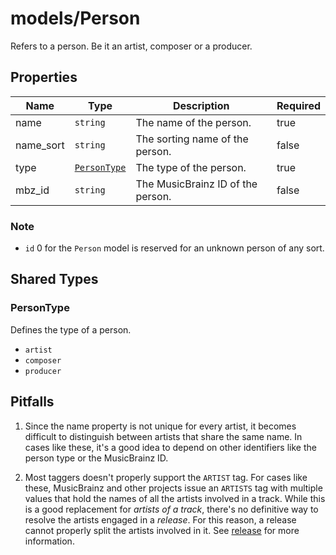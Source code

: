 # models/Person

Refers to a person. Be it an artist, composer or a producer.

## Properties

| Name      | Type                        | Description                       | Required |
| --------- | --------------------------- | --------------------------------- | -------- |
| name      | `string`                    | The name of the person.           | true     |
| name_sort | `string`                    | The sorting name of the person.   | false    |
| type      | [`PersonType`](#persontype) | The type of the person.           | true     |
| mbz_id    | `string`                    | The MusicBrainz ID of the person. | false    |

### Note

- `id` 0 for the `Person` model is reserved for an unknown person of any sort.

## Shared Types

### PersonType

Defines the type of a person.

- `artist`
- `composer`
- `producer`

## Pitfalls

1. Since the name property is not unique for every artist, it becomes difficult to distinguish between artists that share the same name. In cases like these, it's a good idea to depend on other identifiers like the person type or the MusicBrainz ID.

2. Most taggers doesn't properly support the `ARTIST` tag. For cases like these, MusicBrainz and other projects issue an `ARTISTS` tag with multiple values that hold the names of all the artists involved in a track. While this is a good replacement for _artists of a track_, there's no definitive way to resolve the artists engaged in a _release_. For this reason, a release cannot properly split the artists involved in it. See [release](./release.md#pitfalls) for more information.
